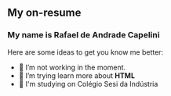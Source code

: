 ## My on-resume
### My name is Rafael de Andrade Capelini
<p>Here are some ideas to get you know me better:<p/>

- 🔭 I’m not working in the moment.
- 👯 I’m trying learn more about **HTML**
- 🤔 I'm studying on Colégio Sesi da Indústria 



  
